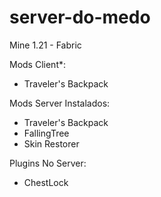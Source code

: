 # server-do-medo
Mine 1.21 - Fabric 

Mods Client*:
- Traveler's Backpack

Mods Server Instalados:
- Traveler's Backpack
- FallingTree
- Skin Restorer

Plugins No Server:
- ChestLock
